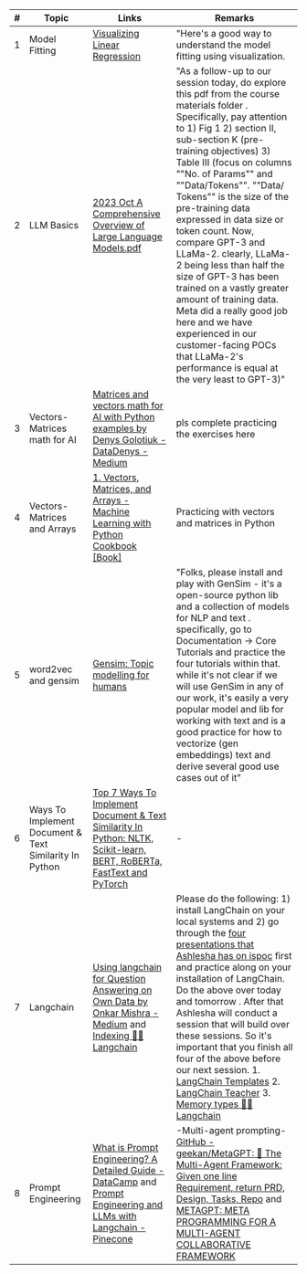 | # | Topic |Links|Remarks|
| ------ | ------ |------|------|
|1|Model Fitting|[Visualizing Linear Regression](https://medium.com/swlh/visualising-linear-regression-dfac98624d27#:~:text=Visualizing%20Linear%20Regression&text=This%20is%20done%20by%20looking,optimisation%20technique%20called%20Gradient%20Descent)|"Here's a good way to understand the model fitting using visualization.  |
|2|LLM Basics|[2023 Oct A Comprehensive Overview of Large Language Models.pdf](https://git.impressicocrm.com/impressico-ai-mgmt/impressico-general/teams-and-individuals/-/blob/main/Course%20Materials/2023%20Oct%20A%20Comprehensive%20Overview%20of%20Large%20Language%20Models.pdf?ref_type=heads)|"As a follow-up to our session today, do explore this pdf from the course materials folder .  Specifically, pay attention to 1) Fig 1 2) section II, sub-section K (pre-training objectives) 3) Table III (focus on columns ""No. of Params"" and ""Data/Tokens"".  ""Data/ Tokens"" is the size of the pre-training data expressed in data size or token count.  Now, compare GPT-3 and LLaMa-2.  clearly, LLaMa-2 being less than half the size of GPT-3 has been trained on a vastly greater amount of training data.  Meta did a really good job here and we have experienced in our customer-facing POCs that LLaMa-2's performance is equal at the very least to GPT-3)"|
|3|Vectors-Matrices math for AI|[Matrices and vectors math for AI with Python examples by Denys Golotiuk - DataDenys - Medium](https://medium.com/datadenys/matrices-and-vectors-basic-math-for-ai-with-python-examples-ed06d7da01ac)|pls complete practicing the exercises here	|
|4|Vectors-Matrices and Arrays|[1. Vectors, Matrices, and Arrays - Machine Learning with Python Cookbook [Book]](https://www.oreilly.com/library/view/machine-learning-with/9781491989371/ch01.html#:~:text=To%20create%20a%20matrix%20we,and%20a%20column%20of%202s.&text=However%2C%20the%20matrix%20data%20structure,standard%20data%20structure%20of%20NumPy)|Practicing with vectors and matrices in Python|
|5|word2vec and gensim|[Gensim: Topic modelling for humans](https://radimrehurek.com/gensim/index.html)|"Folks, please install and play with GenSim - it's a open-source python lib and a collection of models for NLP and text .  specifically, go to Documentation -> Core Tutorials and practice the four tutorials within that. while it's not clear if we will use GenSim in any of our work, it's easily a very popular model and lib for working with text and is a good practice for how to vectorize (gen embeddings) text and derive several good use cases out of it"|
|6|Ways To Implement Document & Text Similarity In Python|[Top 7 Ways To Implement Document & Text Similarity In Python: NLTK, Scikit-learn, BERT, RoBERTa, FastText and PyTorch](https://spotintelligence.com/2022/12/19/text-similarity-python/)|-|
|7|Langchain|[Using langchain for Question Answering on Own Data by Onkar Mishra - Medium](https://medium.com/@onkarmishra/using-langchain-for-question-answering-on-own-data-3af0a82789ed) and [Indexing  🦜️🔗 Langchain](https://python.langchain.com/docs/modules/data_connection/indexing)|Please do the following: 1) install LangChain on your local systems and 2) go through the [four presentations that Ashlesha has on ispoc](https://ispoc.impressicocrm.com/Tutorials/PlayVideos.aspx?PID=0&CID=0&Search=langchain#) first and practice along on your installation of LangChain. Do the above over today and tomorrow . After that Ashlesha will conduct a session that will build over these sessions.  So it's important that you finish all four of the above before our next session. 1. [LangChain Templates](https://blog.langchain.dev/langserve-hub/) 2. [LangChain Teacher](https://langchain-teacher-lcel.streamlit.app/?ref=blog.langchain.dev) 3. [Memory types  🦜️🔗 Langchain](https://python.langchain.com/docs/modules/memory/types/)|
|8|Prompt Engineering| [What is Prompt Engineering? A Detailed Guide - DataCamp](https://www.datacamp.com/blog/what-is-prompt-engineering-the-future-of-ai-communication)   and   [Prompt Engineering and LLMs with Langchain - Pinecone](https://www.pinecone.io/learn/series/langchain/langchain-prompt-templates/)|-Multi-agent prompting- [GitHub - geekan/MetaGPT: 🌟 The Multi-Agent Framework: Given one line Requirement, return PRD, Design, Tasks, Repo](https://github.com/geekan/MetaGPT#metagpts-abilities) and [METAGPT: META PROGRAMMING FOR A MULTI-AGENT COLLABORATIVE FRAMEWORK](https://arxiv.org/pdf/2308.00352.pdf)|
